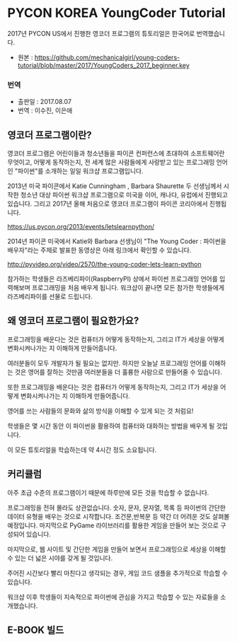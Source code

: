 # PYCON KOREA YoungCoder Tutorial

2017년 PYCON US에서 진행한 영코더 프로그램의 튜토리얼은 한국어로 번역했습니다.

* 원본 : https://github.com/mechanicalgirl/young-coders-tutorial/blob/master/2017/YoungCoders_2017_beginner.key

### 번역
* 출판일 : 2017.08.07
* 번역 : 이수진, 이은애 

## 영코더 프로그램이란?
영코더 프로그램은 어린이들과 청소년들을 파이콘 컨퍼런스에 초대하여 소프트웨어란 무엇이고, 어떻게 동작하는지, 전 세계 많은 사람들에게 사랑받고 있는 프로그래밍 언어인 "파이썬"를 소개하는 일일 워크샵 프로그램입니다.

2013년 미국 파이콘에서 Katie Cunningham , Barbara Shaurette 두 선생님께서 시작한 청소년 대상 파이썬 워크샵 프로그램으로 미국을 이어, 캐나다, 유럽에서 진행되고 있습니다. 그리고 2017년 올해 처음으로 영코더 프로그램이 파이콘 코리아에서 진행됩니다.

https://us.pycon.org/2013/events/letslearnpython/

2014년 파이콘 미국에서 Katie와 Barbara 선생님이 "The Young Coder : 파이썬을 배우자"라는 주제로 발표한 동영상은 아래 링크에서 확인할 수 있습니다. 

http://pyvideo.org/video/2570/the-young-coder-lets-learn-python

참가하는 학생들은 라즈베리파이(RaspberryPI) 상에서 파이썬 프로그래밍 언어를 입력해보며 프로그래밍을 처음 배우게 됩니다. 워크샵이 끝나면 모든 참가한 학생들에게 라즈베리파이를 선물로 드립니다. 

## 왜 영코더 프로그램이 필요한가요?

프로그래밍을 배운다는 것은 컴퓨터가 어떻게 동작하는지, 그리고 IT가 세상을 어떻게 변화시켜나가는 지 이해하게 만들어줍니다.

여러분들이 모두 개발자가 될 필요는 없지만. 하지만 오늘날 프로그래밍 언어를 이해하는 것은 영어를 잘하는 것만큼 여러분들을 더 훌륭한 사람으로 만들어줄 수 있습니다.

또한 프로그래밍을 배운다는 것은 컴퓨터가 어떻게 동작하는지, 그리고 IT가 세상을 어떻게 변화시켜나가는 지 이해하게 만들어줍니다.

영어를 쓰는 사람들의 문화와 삶의 방식을 이해할 수 있게 되는 것 처럼요!

학생들은 몇 시간 동안 이 파이썬을 활용하여 컴퓨터와 대화하는 방법을 배우게 될 것입니다. 

이 모든 튜토리얼을 학습하는데 약 4시간 정도 소요됩니다. 

## 커리큘럼

아주 초급 수준의 프로그램이기 때문에 하루만에 모든 것을 학습할 수 없습니다.

프로그래밍을 전혀 몰라도 상관없습니다. 숫자, 문자, 문자열, 목록 등 파이썬의 간단한 데이터 유형을 배우는 것으로 시작합니다. 조건문,반복문 등 약간 더 어려운 것도 살펴볼 예정입니다. 마지막으로 PyGame 라이브러리를 활용한 게임을 만들어 보는 것으로 구성되어 있습니다.

마지막으로, 웹 사이트 및 간단한 게임을 만들어 보면서 프로그래밍으로 세상을 이해할 수 있는 더 넓은 시야를 갖게 될 것입니다.
 
주어진 시간보다 빨리 마친다고 생각되는 경우, 게임 코드 샘플을 추가적으로 학습할 수 있습니다.

워크샵 이후 학생들이 지속적으로 파이썬에 관심을 가지고 학습할 수 있는 자료들을 소개했습니다.

## E-BOOK 빌드
